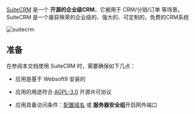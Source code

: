 [SuiteCRM](https://suitecrm.com/) 是一个 **开源的企业级CRM**，它被用于 CRM/分销/订单  等场景。SuiteCRM 是一个屡获殊荣的企业级的、强大的、可定制的，免费的CRM系统


![suitecrm](http://libs.websoft9.com/Websoft9/DocsPicture/zh/suitecrm/suitecrm-backend-websoft9.png)


## 准备

在参阅本文档使用 SuiteCRM 时，需要确保如下几点：

- 应用是基于 Websoft9 安装的

- 应用的用途符合 [AGPL-3.0](https://opensource.org/licenses/AGPL-3.0) 开源许可协议

- 应用具备访问条件：[配置域名](./domain-set) 或 **服务器安全组**开启网外端口